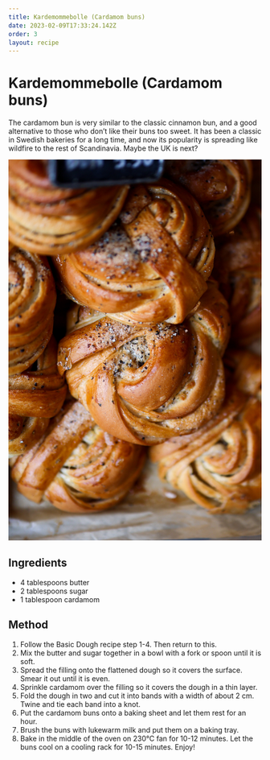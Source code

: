 ```yaml
---
title: Kardemommebolle (Cardamom buns)
date: 2023-02-09T17:33:24.142Z
order: 3
layout: recipe
---
```

# Kardemommebolle (Cardamom buns)

The cardamom bun is very similar to the classic cinnamon bun, and a good alternative to those who don’t like their buns too sweet. It has been a classic in Swedish bakeries for a long time, and now its popularity is spreading like wildfire to the rest of Scandinavia. Maybe the UK is next? 

![](../uploads/oliver-plattner-iih409y8rjy-unsplash.jpg)

## Ingredients

* 4 tablespoons butter 
* 2 tablespoons sugar
* 1 tablespoon cardamom 

## Method

1. Follow the Basic Dough recipe step 1-4. Then return to this. 
2. Mix the butter and sugar together in a bowl with a fork or spoon until it is soft.
3. Spread the filling onto the flattened dough so it covers the surface. Smear it out until it is even.
4. Sprinkle cardamom over the filling so it covers the dough in a thin layer. 
5. Fold the dough in two and cut it into bands with a width of about 2 cm. Twine and tie each band into a knot.
6. Put the cardamom buns onto a baking sheet and let them rest for an hour.
7. Brush the buns with lukewarm milk and put them on a baking tray.
8. Bake in the middle of the oven on 230℃ fan for 10-12 minutes. Let the buns cool on a cooling rack for 10-15 minutes. Enjoy!